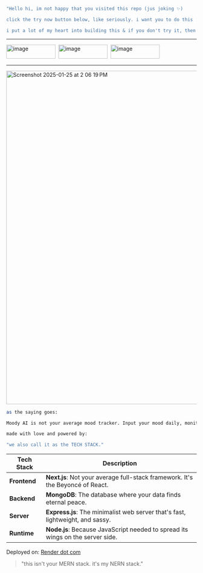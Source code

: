 ```bash
"Hello hi, im not happy that you visited this repo (jus joking ✨)

click the try now button below, like seriously. i want you to do this :)

i put a lot of my heart into building this & if you don't try it, then it'd be unfair haha."
```

___

<a href="https://moody-ai.onrender.com" target="_blank"><img width="130" height="37" alt="image" src="https://github.com/user-attachments/assets/081108fd-00bb-4976-88dc-914745c965b8"></a>&nbsp;&nbsp;<a href="https://x.com/@0xayush1" target="_blank"><img width="130" height="37" alt="image" src="https://github.com/user-attachments/assets/dae9cf64-2b21-4417-8a6f-a5a8daed78a2"></a>&nbsp;&nbsp;<a href="https://github.com/CrackedResearcher/moody-ai/stargazers" target="_blank"><img width="130" height="37" alt="image" src="https://github.com/user-attachments/assets/86e1d791-12e2-49f3-b8e8-90c5b9ae6768"></a>

---

<img width="882" alt="Screenshot 2025-01-25 at 2 06 19 PM" src="https://github.com/user-attachments/assets/29b4151d-bb91-41da-900d-ba18b3a14770" />


```bash
as the saying goes:

Moody AI is not your average mood tracker. Input your mood daily, monitor your emotional patterns, and let AI provide personalized insights to enhance your well-being.
```

```bash
made with love and powered by:

"we also call it as the TECH STACK."
```

| **Tech Stack**  | **Description**                                                                 |
|-----------------|---------------------------------------------------------------------------------|
| **Frontend**    | **Next.js**: Not your average full-stack framework. It's the Beyoncé of React. |
| **Backend**     | **MongoDB**: The database where your data finds eternal peace.                |
| **Server**      | **Express.js**: The minimalist web server that's fast, lightweight, and sassy.|
| **Runtime**     | **Node.js**: Because JavaScript needed to spread its wings on the server side.|

Deployed on: [Render dot com](https://render.com)

> "this isn't your MERN stack. it's my NERN stack."


